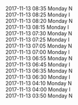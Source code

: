 2017-11-13 08:35 Monday  N  
2017-11-13 08:25 Monday  I  
2017-11-13 08:20 Monday  N  
2017-11-13 08:15 Monday  I  
2017-11-13 07:30 Monday  N  
2017-11-13 07:25 Monday  I  
2017-11-13 07:05 Monday  N  
2017-11-13 07:00 Monday  I  
2017-11-13 06:55 Monday  N  
2017-11-13 06:45 Monday  I  
2017-11-13 06:35 Monday  N  
2017-11-13 06:30 Monday  I  
2017-11-13 04:10 Monday  N  
2017-11-13 04:00 Monday  I  
2017-11-13 03:50 Monday  N  

